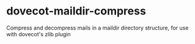 # dovecot-maildir-compress
Compress and decompress mails in a maildir directory structure, for use with dovecot's zlib plugin
